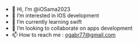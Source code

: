 - 👋 Hi, I’m @iOSama2023
- 👀 I’m interested in IOS development
- 🌱 I’m currently learning swift
- 💞️ I’m looking to collaborate on apps development
- 📫 How to reach me : ogabr77@gmail.com

<!---
iOSama2023/iOSama2023 is a ✨ special ✨ repository because its `README.md` (this file) appears on your GitHub profile.
You can click the Preview link to take a look at your changes.
--->
